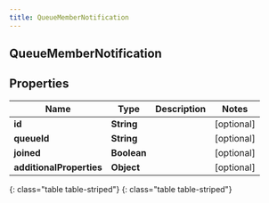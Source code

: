 ```yaml
---
title: QueueMemberNotification
---
```

## QueueMemberNotification


## Properties

| Name | Type | Description | Notes |
| ------------ | ------------- | ------------- | ------------- |
| **id** | **String** |  |  [optional] |
| **queueId** | **String** |  |  [optional] |
| **joined** | **Boolean** |  |  [optional] |
| **additionalProperties** | **Object** |  |  [optional] |
{: class="table table-striped"}
{: class="table table-striped"}


